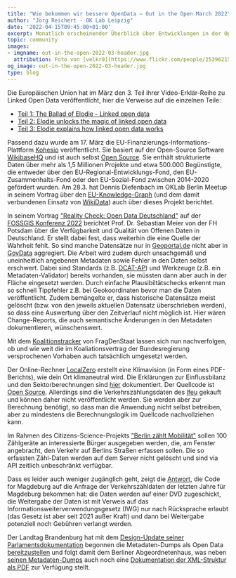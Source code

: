 ```yaml
---
title: "Wie bekommen wir bessere OpenData – Out in the Open March 2022"
author: "Jörg Reichert - OK Lab Leipzig"
date: '2022-04-15T09:45:00+01:00'
excerpt: Monatlich erscheinender Überblick über Entwicklungen in der Open Data und Civic Tech Szene
topic: community
images:
- imgname: out-in-the-open-2022-03-header.jpg
  attribution: Foto von [velkr0](https://www.flickr.com/people/25396215@N00) auf [WikiCommons](https://commons.wikimedia.org/wiki/File:Open_(4014689)_(cropped).jpg), [CC BY 2.0](https://creativecommons.org/licenses/by/2.0/legalcode)
og_image: out-in-the-open-2022-03-header.jpg
type: blog
---
```

Die Europäischen Union hat im März den 3. Teil ihrer Video-Erklär-Reihe zu Linked Open Data veröffentlicht, hier die Verweise auf die einzelnen Teile: 
  - [Teil 1: The Ballad of Elodie - Linked open data](https://www.youtube.com/watch?v=9hZPWBNyLac)
  - [Teil 2: Elodie unlocks the magic of linked open data](https://www.youtube.com/watch?v=5fXXWIDnQ5I)
  - [Teil 3: Elodie explains how linked open data works](https://www.youtube.com/watch?v=-nHMe75hqzA)

Passend dazu wurde am 17. März die EU-Finanzierungs-Informations-Plattform [Kohesio](http://Kohesio.eu) veröffentlicht. Sie basiert auf der Open-Source Software [WikibaseHQ](https://wikiba.se) und ist auch selbst [Open Source](https://github.com/ec-doris). Sie enthält strukturierte Daten über mehr als 1,5 Millionen Projekte und etwa 500.000 Begünstigte, die entweder über den EU-Regional-Entwicklungs-Fond, den EU-Zusammenhalts-Fond oder den EU-Sozial-Fond zwischen 2014-2020 gefördert wurden. Am 28.3. hat Dennis Diefenbach im OKLab Berlin Meetup in seinem Vortrag über den [EU-Knowledge-Graph](https://linkedopendata.eu/wiki/The_EU_Knowledge_Graph) (und dem damit verbundenen Einsatz von [WikiData](https://www.wikidata.org/)) auch über dieses Projekt berichtet. 

In seinem Vortrag ["Reality Check: Open Data Deutschland"](https://pretalx.com/fossgis2022/talk/GLLY99/) auf der [FOSSGIS Konferenz 2022](https://fossgis-konferenz.de/) berichtet Prof. Dr. Sebastian Meier von der FH Potsdam über die Verfügbarkeit und Qualität von Offenen Daten in Deutschland. Er stellt dabei fest, dass weiterhin die eine Quelle der Wahrheit fehlt. So sind manche Datensätze nur in [Geoportal.de](https://geoportal.de) nicht aber in [GovData](https://www.govdata.de) aggregiert. Die Arbeit wird zudem durch unsachgemäß und uneinheitlich angebenen Metadaten sowie Fehler in den Daten selbst erschwert. Dabei sind Standards (z.B. [DCAT-AP](https://www.dcat-ap.de)) und Werkzeuge (z.B. ein Metadaten-Validator) bereits vorhanden, sie müssten dann aber auch in der Fläche eingesetzt werden. Durch einfache Plausibiltätschecks erkennt man so schnell Tippfehler z.B. bei Geokoordinaten bevor man die Daten veröffentlicht. Zudem bemängelte er, dass historische Datensätze meist gelöscht (bzw. von den jeweils aktuellen Datensatz überschrieben werden), so dass eine Auswertung über den Zeitverlauf nicht möglich ist. Hier wären Change-Reports, die auch semantische Änderungen in den Metadaten dokumentieren, wünschenswert.

Mit dem [Koalitionstracker](https://fragdenstaat.de/koalitionstracker/) von FragDenStaat lassen sich nun nachverfolgen, ob und wie weit die im Koaliationsvertrag der Bundesregierung versprochenen Vorhaben auch tatsächlich umgesetzt werden.

Der Online-Rechner [LocalZero](https://www.germanzero.de/loesungen/localzero) erstellt eine Klimavision (in Form eines PDF-Berichts), wie dein Ort klimaneutral wird. Die Erklärungen zur Einflussbilanz und den Sektorberechnungen sind [hier](https://localzero-generator.readthedocs.io/de/latest/) dokumentiert. Der Quellcode ist [Open Source](https://github.com/GermanZero-de/localzero-generator-core). Allerdings sind die Verkehrszählungsdaten des [Ifeu](https://www.ifeu.de/) gekauft und können daher nicht veröffentlicht werden. Sie werden aber zur Berechnung benötigt, so dass man die Anwendung nicht selbst betreiben, aber zu mindestens die Berechnungslogik im Quellcode nachvollziehen kann.

Im Rahmen des Citizens-Science-Projekts ["Berlin zählt Mobilität"](https://adfc-berlin.de/berlinzaehlt.html) sollen 100 Zählgeräte an interessierte Bürger ausgegeben werden, die, am Fenster angebracht, den Verkehr auf Berlins Straßen erfassen sollen. Die so erfassten Zähl-Daten werden auf dem Server nicht gelöscht und sind via API zeitlich unbeschränkt verfügbar.

Dass es leider auch weniger zugänglich geht, zeigt die [Antwort](https://mobile.twitter.com/CodeForMD/status/1508038677934526465), die Code for Magdeburg auf die Anfrage der Verkehrszähldaten der letzten Jahre für Magdeburg bekommen hat: die Daten werden auf einer DVD zugeschickt, die Weitergabe der Daten ist mit Verweis auf das Informationsweiterverwendungsgesetz (IWG) nur nach Rücksprache erlaubt (das Gesetz ist aber seit 2021 außer Kraft) und dann bei Weitergabe potenziell noch Gebühren verlangt werden.

Der Landtag Brandenburg hat mit dem [Design-Update seiner Parlamentsdokumentation](https://www.parlamentsdokumentation.brandenburg.de/parladoku/w7/inf/ab_0100/173.pdf) begonnen die Metadaten-Dumps als Open Data [bereitzustellen](https://www.parlamentsdokumentation.brandenburg.de/starweb/LBB/ELVIS/OpenData.html) und folgt damit dem Berliner Abgeordnetenhaus, was neben [seinen Metadaten-Dumps](https://www.parlament-berlin.de/dokumente/open-data) auch noch eine [Dokumentation der XML-Struktur als PDF](https://www.parlament-berlin.de/media/download/848) zur Verfügung stellt.
